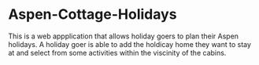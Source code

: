 # Aspen-Cottage-Holidays
This is a web appplication that allows holiday goers to plan their Aspen holidays. A holiday goer is able to add the holdicay home they want to stay at and select from some activities within the viscinity of the cabins. 



